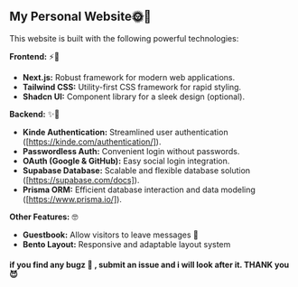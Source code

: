 ## My Personal Website🌞💸

This website is built with the following powerful technologies:

**Frontend:** ⚡👀

* **Next.js:** Robust framework for modern web applications.
* **Tailwind CSS:** Utility-first CSS framework for rapid styling.
* **Shadcn UI:** Component library for a sleek design (optional).

**Backend:** ✨👻

* **Kinde Authentication:** Streamlined user authentication ([https://kinde.com/authentication/]).
* **Passwordless Auth:** Convenient login without passwords.
* **OAuth (Google & GitHub):** Easy social login integration.
* **Supabase Database:** Scalable and flexible database solution ([https://supabase.com/docs]).
* **Prisma ORM:** Efficient database interaction and data modeling ([https://www.prisma.io/]).

**Other Features:** 🤓

* **Guestbook:** Allow visitors to leave messages 👻
* **Bento Layout:** Responsive and adaptable layout system

#### if you find any bugz 🐛 , submit an issue and i will look after it. THANK you 😈
